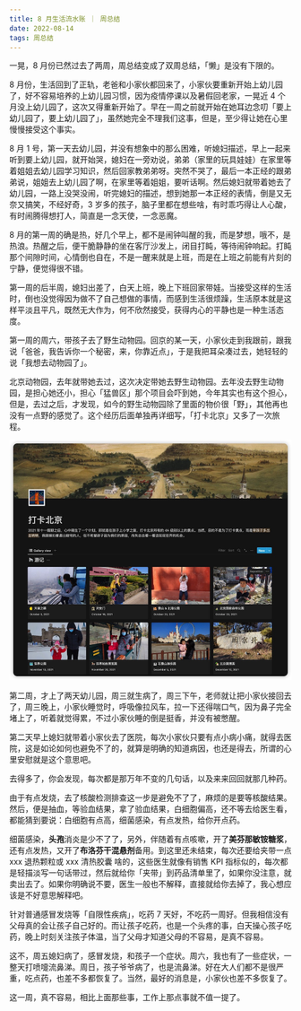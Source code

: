 ```yaml
---
title: 8 月生活流水账 ｜ 周总结
date: 2022-08-14
tags: 周总结
---
```


一晃，8 月份已然过去了两周，周总结变成了双周总结，「懒」是没有下限的。

<!-- more -->

8 月份，生活回到了正轨，老爸和小家伙都回来了，小家伙要重新开始上幼儿园了，好不容易培养的上幼儿园习惯，因为疫情停课以及暑假回老家，一晃近 4 个月没上幼儿园了，这次又得重新开始了。早在一周之前就开始在她耳边念叨「要上幼儿园了，要上幼儿园了」，虽然她完全不理我们这事，但是，至少得让她在心里慢慢接受这个事实。

8 月 1 号，第一天去幼儿园，并没有想象中的那么困难，听媳妇描述，早上一起来听到要上幼儿园，就开始哭，媳妇在一旁劝说，弟弟（家里的玩具娃娃）在家里等着姐姐去幼儿园学习知识，然后回家教弟弟呀。突然不哭了，最后一本正经的跟弟弟说，姐姐去上幼儿园了啊，在家里等着姐姐，要听话啊。然后媳妇就带着她去了幼儿园，一路上没哭没闹，听完媳妇的描述，想到她那一本正经的表情，倒是又无奈又搞笑，不经好奇，3 岁多的孩子，脑子里都在想些啥，有时乖巧得让人心酸，有时闹腾得想打人，简直是一念天使，一念恶魔。

8 月的第一周的确是热，好几个早上，都不是闹钟叫醒的我，而是梦想，哦不，是热浪。热醒之后，便干脆静静的坐在客厅沙发上，闭目打盹，等待闹钟响起。打盹那个间隙时间，心情倒也自在，不是一醒来就是上班，而是在上班之前能有片刻的宁静，便觉得很不错。

第一周的后半周，媳妇出差了，白天上班，晚上下班回家带娃。当接受这样的生活时，倒也没觉得因为做不了自己想做的事情，而感到生活很烦躁，生活原本就是这样平淡且平凡，既然无大作为，何不欣然接受，获得内心的平静也是一种生活态度。

第一周的周六，带孩子去了野生动物园。回京的某一天，小家伙走到我跟前，跟我说「爸爸，我告诉你一个秘密，来，你靠近点」，于是我把耳朵凑过去，她轻轻的说「我想去动物园了」。

北京动物园，去年就带她去过，这次决定带她去野生动物园。去年没去野生动物园，是担心她还小，担心「猛兽区」那个项目会吓到她，今年其实也有这个担心，但是，去过之后，才发现，如今的野生动物园除了里面的物价很「野」，其他再也没有一点野的感觉了。这个经历后面单独再详细写，「打卡北京」又多了一次旅程。

![](../image/2022-08-14-week-summary/1E348D68-8B2D-4955-B147-2DC50677C59E.77121eb8dc1f48e4bdc9d1554dd6a112.jpg)

第二周，才上了两天幼儿园，周三就生病了，周三下午，老师就让把小家伙接回去了，周三晚上，小家伙睡觉时，呼吸像拉风车，拉一下还得喘口气，因为鼻子完全堵上了，听着就觉得累，不过小家伙睡的倒是挺香，并没有被憋醒。

第二天早上媳妇就带着小家伙去了医院，每次小家伙只要有点小病小痛，就得去医院，这是如论如何也避免不了的，就算是明确的知道病因，也还是得去，所谓的心里安慰就是这个意思吧。

去得多了，你会发现，每次都是那万年不变的几句话，以及来来回回就那几种药。

由于有点发烧，去了核酸检测排查这一步是避免不了了，麻烦的是要等核酸结果。然后，便是抽血，等验血结果，拿了验血结果，白细胞偏高，还不等去给医生看，都能猜到要说：白细胞有点高，细菌感染，有点发热，给你开点药。

细菌感染，**头孢**消炎是少不了了，另外，伴随着有点咳嗽，开了**美芬那敏铵糖浆**，还有点发热，又开了**布洛芬干混悬剂**备用。到这里还未结束，每次还要给夹带一点 xxx 退热颗粒或 xxx 清热胶囊 啥的，这些医生就像有销售 KPI 指标似的，每次都是轻描淡写一句话带过，然后就给你「夹带」到药品清单里了，如果你没注意，就卖出去了。如果你明确说不要，医生一般也不解释，直接就给你去掉了，我心想应该是不好意思解释吧。

针对普通感冒发烧等「自限性疾病」，吃药 7 天好，不吃药一周好。但我相信没有父母真的会让孩子自己好的。而让孩子吃药，也是一个头疼的事，白天操心孩子吃药，晚上时刻关注孩子体温，当了父母才知道父母的不容易，是真不容易。

这不，周五媳妇病了，感冒发烧，和孩子一个症状。周六，我也有了一些症状，一整天打喷嚏流鼻涕。周日，孩子爷爷病了，也是流鼻涕。好在大人们都不是很严重，吃点药，也差不多都恢复了。当然，最好的消息是，小家伙也差不多恢复了。

这一周，真不容易，相比上面那些事，工作上那点事就不值一提了。
